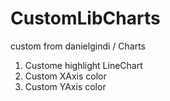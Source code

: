 # CustomLibCharts
custom from danielgindi / Charts

1. Custome highlight LineChart
2. Custom XAxis color
3. Custom YAxis color
